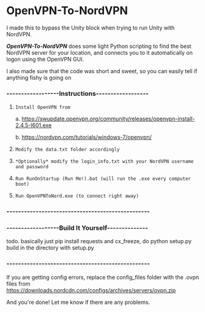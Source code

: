 # OpenVPN-To-NordVPN
I made this to bypass the Unity block when trying to run Unity with NordVPN. 

***OpenVPN-To-NordVPN*** does some light Python scripting to find the best NordVPN server for your location, and connects you to it automatically on logon using the OpenVPN GUI.

I also made sure that the code was short and sweet, so you can easily tell if anything fishy is going on


### ------------------Instructions------------------
1. `Install OpenVPN from` 

      a. https://swupdate.openvpn.org/community/releases/openvpn-install-2.4.5-I601.exe  
  
      b. https://nordvpn.com/tutorials/windows-7/openvpn/
  
2. `Modify the data.txt folder accordingly`
3. `*Optionally* modify the login_info.txt with your NordVPN username and password`
4. `Run RunOnStartup (Run Me!).bat (will run the .exe every computer boot)`
5. `Run OpenVPNToNord.exe (to connect right away)`

### -------------------------------------------------

### ------------------Build It Yourself--------------
todo. basically just pip install requests and cx_freeze, do python setup.py build in the directory with setup.py
### -------------------------------------------------

If you are getting config errors, replace the config_files folder with the .ovpn files from https://downloads.nordcdn.com/configs/archives/servers/ovpn.zip

And you're done! Let me know if there are any problems.
